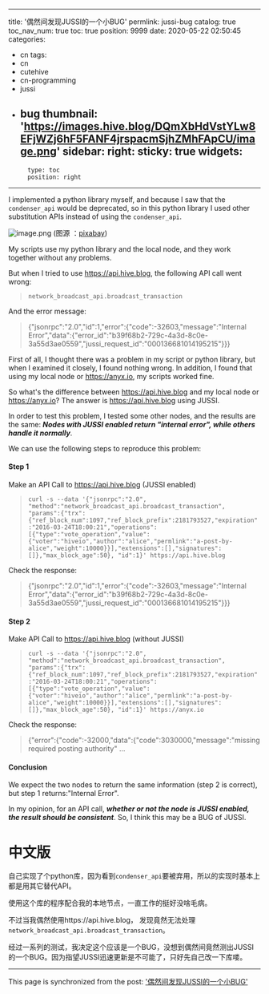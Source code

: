 
---
title: '偶然间发现JUSSI的一个小BUG'
permlink: jussi-bug
catalog: true
toc_nav_num: true
toc: true
position: 9999
date: 2020-05-22 02:50:45
categories:
- cn
tags:
- cn
- cutehive
- cn-programming
- jussi
- bug
thumbnail: 'https://images.hive.blog/DQmXbHdVstYLw8EFjWZj6hF5FANF4jrspacmSjhZMhFApCU/image.png'
sidebar:
    right:
        sticky: true
widgets:
    -
        type: toc
        position: right
---


I implemented a python library myself, and because I saw that the `condenser_api` would be deprecated, so in this python library I used other substitution APIs instead of using the `condenser_api`.


![image.png](https://images.hive.blog/DQmXbHdVstYLw8EFjWZj6hF5FANF4jrspacmSjhZMhFApCU/image.png)
(图源 ：[pixabay](https://pixabay.com/))

My scripts use my python library and the local node, and they work together without any problems.

But when I tried to use https://api.hive.blog, the following API call went wrong:
>`network_broadcast_api.broadcast_transaction`

And the error message:
>{"jsonrpc":"2.0","id":1,"error":{"code":-32603,"message":"Internal Error","data":{"error_id":"b39f68b2-729c-4a3d-8c0e-3a55d3ae0559","jussi_request_id":"000136681014195215"}}}

First of all, I thought there was a problem in my script or python library, but when I examined it closely, I found nothing wrong. In addition, I found that using my local node or https://anyx.io, my scripts worked fine.

So what's the difference between https://api.hive.blog and my local node or https://anyx.io? The answer is https://api.hive.blog using JUSSI.

In order to test this problem, I tested some other nodes, and the results are the same: ***Nodes with JUSSI enabled return "internal error", while others handle it normally***.

We can use the following steps to reproduce this problem:

#### Step 1

Make an API Call to https://api.hive.blog (JUSSI enabled)
>`curl -s --data '{"jsonrpc":"2.0", "method":"network_broadcast_api.broadcast_transaction", "params":{"trx":{"ref_block_num":1097,"ref_block_prefix":2181793527,"expiration":"2016-03-24T18:00:21","operations":[{"type":"vote_operation","value":{"voter":"hiveio","author":"alice","permlink":"a-post-by-alice","weight":10000}}],"extensions":[],"signatures":[]},"max_block_age":50}, "id":1}' https://api.hive.blog`

Check the response:
>{"jsonrpc":"2.0","id":1,"error":{"code":-32603,"message":"Internal Error","data":{"error_id":"b39f68b2-729c-4a3d-8c0e-3a55d3ae0559","jussi_request_id":"000136681014195215"}}}

#### Step 2

Make API Call to https://api.hive.blog (without JUSSI)
>`curl -s --data '{"jsonrpc":"2.0", "method":"network_broadcast_api.broadcast_transaction", "params":{"trx":{"ref_block_num":1097,"ref_block_prefix":2181793527,"expiration":"2016-03-24T18:00:21","operations":[{"type":"vote_operation","value":{"voter":"hiveio","author":"alice","permlink":"a-post-by-alice","weight":10000}}],"extensions":[],"signatures":[]},"max_block_age":50}, "id":1}' https://anyx.io`

Check the response:
>{"error":{"code":-32000,"data":{"code":3030000,"message":"missing required posting authority" ...

#### Conclusion

We expect the two nodes to return the same information (step 2 is correct), but step 1 returns:"Internal Error".

In my opinion, for an API call, ***whether or not the node is JUSSI enabled, the result should be consistent***. So, I think this may be a BUG of JUSSI.

# 中文版

自己实现了个python库，因为看到`condenser_api`要被弃用，所以的实现时基本上都是用其它替代API。

使用这个库的程序配合我的本地节点，一直工作的挺好没啥毛病。

不过当我偶然使用https://api.hive.blog， 发现竟然无法处理`network_broadcast_api.broadcast_transaction`。

经过一系列的测试，我决定这个应该是一个BUG，没想到偶然间竟然测出JUSSI的一个BUG。因为指望JUSSI迅速更新是不可能了，只好先自己改一下库喽。

- - -

This page is synchronized from the post: ['偶然间发现JUSSI的一个小BUG'](https://steemit.com/@oflyhigh/jussi-bug)
